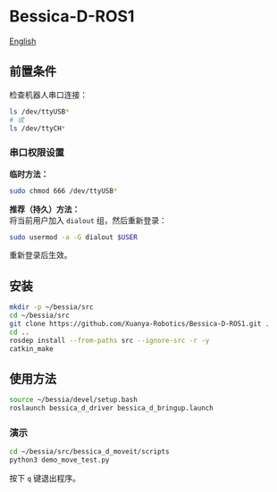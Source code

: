 # Bessica-D-ROS1

[English](README.md)

## 前置条件

检查机器人串口连接：
```bash
ls /dev/ttyUSB*
# 或
ls /dev/ttyCH*
```

### 串口权限设置

**临时方法：**
```bash
sudo chmod 666 /dev/ttyUSB*
```

**推荐（持久）方法：**  
将当前用户加入 `dialout` 组，然后重新登录：
```bash
sudo usermod -a -G dialout $USER
```
重新登录后生效。

## 安装

```bash
mkdir -p ~/bessia/src
cd ~/bessia/src
git clone https://github.com/Xuanya-Robotics/Bessica-D-ROS1.git .
cd ..
rosdep install --from-paths src --ignore-src -r -y
catkin_make
```

## 使用方法

```bash
source ~/bessia/devel/setup.bash
roslaunch bessica_d_driver bessica_d_bringup.launch 
```

### 演示

```bash
cd ~/bessia/src/bessica_d_moveit/scripts
python3 demo_move_test.py 
```

按下 `q` 键退出程序。